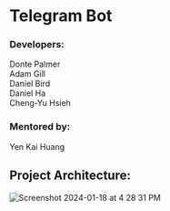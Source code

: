 # Telegram Bot

### Developers:
Donte Palmer<br />
Adam Gill<br />
Daniel Bird<br />
Daniel Ha<br />
Cheng-Yu Hsieh<br />

### Mentored by:
Yen Kai Huang

## Project Architecture:

![Screenshot 2024-01-18 at 4 28 31 PM](https://github.com/adam-gill/tg_trading_bot/assets/81604772/6ee6ef67-48ab-4f44-90d9-6cfe0a311376)
